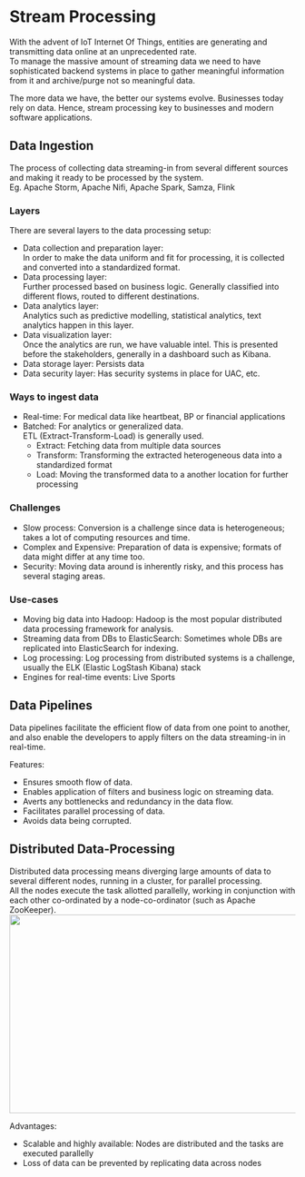 # Stream Processing
With the advent of IoT Internet Of Things, entities are generating and transmitting data online at an unprecedented rate.  
To manage the massive amount of streaming data we need to have sophisticated backend systems in place to gather meaningful information from it and archive/purge not so meaningful data.  

The more data we have, the better our systems evolve. Businesses today rely on data. Hence, stream processing key to businesses and modern software applications.  

## Data Ingestion 
The process of collecting data streaming-in from several different sources and making it ready to be processed by the system.  
Eg. Apache Storm, Apache Nifi, Apache Spark, Samza, Flink

### Layers
There are several layers to the data processing setup:
- Data collection and preparation layer:  
   In order to make the data uniform and fit for processing, it is collected and converted into a standardized format.
- Data processing layer:  
   Further processed based on business logic. Generally classified into different flows, routed to different destinations.
- Data analytics layer:  
   Analytics such as predictive modelling, statistical analytics, text analytics happen in this layer.
- Data visualization layer:  
   Once the analytics are run, we have valuable intel. This is presented before the stakeholders, generally in a dashboard such as Kibana. 
- Data storage layer: Persists data
- Data security layer: Has security systems in place for UAC, etc.

 ### Ways to ingest data
 - Real-time: For medical data like heartbeat, BP or financial applications
 - Batched: For analytics or generalized data.  
   ETL (Extract-Transform-Load) is generally used.  
   - Extract: Fetching data from multiple data sources 
   - Transform: Transforming the extracted heterogeneous data into a standardized format
   - Load: Moving the transformed data to a another location for further processing

### Challenges
- Slow process: Conversion is a challenge since data is heterogeneous; takes a lot of computing resources and time.
- Complex and Expensive: Preparation of data is expensive; formats of data might differ at any time too.
- Security: Moving data around is inherently risky, and this process has several staging areas.

### Use-cases
- Moving big data into Hadoop: Hadoop is the most popular distributed data processing framework for analysis.
- Streaming data from DBs to ElasticSearch: Sometimes whole DBs are replicated into ElasticSearch for indexing.
- Log processing: Log processing from distributed systems is a challenge, usually the ELK (Elastic LogStash Kibana) stack 
- Engines for real-time events: Live Sports

## Data Pipelines
Data pipelines facilitate the efficient flow of data from one point to another, and also enable the developers to apply filters on the data streaming-in in real-time.  

Features:
- Ensures smooth flow of data.
- Enables application of filters and business logic on streaming data.
- Averts any bottlenecks and redundancy in the data flow.
- Facilitates parallel processing of data.
- Avoids data being corrupted.

## Distributed Data-Processing
Distributed data processing means diverging large amounts of data to several different nodes, running in a cluster, for parallel processing.  
All the nodes execute the task allotted parallelly, working in conjunction with each other co-ordinated by a node-co-ordinator (such as Apache ZooKeeper).  
<img src="https://user-images.githubusercontent.com/45961072/116463142-f8041300-a887-11eb-8230-01a4faec44a2.png" height="350px" width="624px"></img>


Advantages:
- Scalable and highly available: Nodes are distributed and the tasks are executed parallelly
- Loss of data can be prevented by replicating data across nodes

